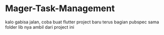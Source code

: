 # Mager-Task-Management

kalo gabisa jalan, coba buat flutter project baru terus bagian pubspec sama folder lib nya ambil dari project ini
